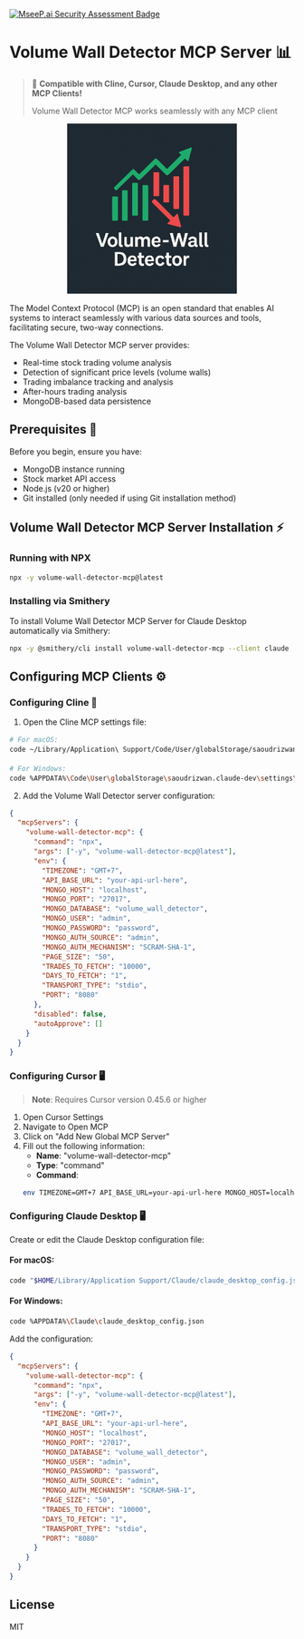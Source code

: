 [![MseeP.ai Security Assessment Badge](https://mseep.net/pr/cognitive-stack-volume-wall-detector-mcp-badge.png)](https://mseep.ai/app/cognitive-stack-volume-wall-detector-mcp)

# Volume Wall Detector MCP Server 📊

> 🔌 **Compatible with Cline, Cursor, Claude Desktop, and any other MCP Clients!**
> 
> Volume Wall Detector MCP works seamlessly with any MCP client

<p align="center">
  <img src="vld-logo.png" width="300" alt="VLD Logo">
</p>

The Model Context Protocol (MCP) is an open standard that enables AI systems to interact seamlessly with various data sources and tools, facilitating secure, two-way connections.

The Volume Wall Detector MCP server provides:

* Real-time stock trading volume analysis
* Detection of significant price levels (volume walls)
* Trading imbalance tracking and analysis
* After-hours trading analysis
* MongoDB-based data persistence

## Prerequisites 🔧

Before you begin, ensure you have:

* MongoDB instance running
* Stock market API access
* Node.js (v20 or higher)
* Git installed (only needed if using Git installation method)

## Volume Wall Detector MCP Server Installation ⚡

### Running with NPX

```bash
npx -y volume-wall-detector-mcp@latest
```

### Installing via Smithery

To install Volume Wall Detector MCP Server for Claude Desktop automatically via Smithery:

```bash
npx -y @smithery/cli install volume-wall-detector-mcp --client claude
```

## Configuring MCP Clients ⚙️

### Configuring Cline 🤖

1. Open the Cline MCP settings file:
```bash
# For macOS:
code ~/Library/Application\ Support/Code/User/globalStorage/saoudrizwan.claude-dev/settings/cline_mcp_settings.json

# For Windows:
code %APPDATA%\Code\User\globalStorage\saoudrizwan.claude-dev\settings\cline_mcp_settings.json
```

2. Add the Volume Wall Detector server configuration:
```json
{
  "mcpServers": {
    "volume-wall-detector-mcp": {
      "command": "npx",
      "args": ["-y", "volume-wall-detector-mcp@latest"],
      "env": {
        "TIMEZONE": "GMT+7",
        "API_BASE_URL": "your-api-url-here",
        "MONGO_HOST": "localhost",
        "MONGO_PORT": "27017",
        "MONGO_DATABASE": "volume_wall_detector",
        "MONGO_USER": "admin",
        "MONGO_PASSWORD": "password",
        "MONGO_AUTH_SOURCE": "admin",
        "MONGO_AUTH_MECHANISM": "SCRAM-SHA-1",
        "PAGE_SIZE": "50",
        "TRADES_TO_FETCH": "10000",
        "DAYS_TO_FETCH": "1",
        "TRANSPORT_TYPE": "stdio",
        "PORT": "8080"
      },
      "disabled": false,
      "autoApprove": []
    }
  }
}
```

### Configuring Cursor 🖥️

> **Note**: Requires Cursor version 0.45.6 or higher

1. Open Cursor Settings
2. Navigate to Open MCP
3. Click on "Add New Global MCP Server"
4. Fill out the following information:
   * **Name**: "volume-wall-detector-mcp"
   * **Type**: "command"
   * **Command**:
   ```bash
   env TIMEZONE=GMT+7 API_BASE_URL=your-api-url-here MONGO_HOST=localhost MONGO_PORT=27017 MONGO_DATABASE=volume_wall_detector MONGO_USER=admin MONGO_PASSWORD=password MONGO_AUTH_SOURCE=admin MONGO_AUTH_MECHANISM=SCRAM-SHA-1 PAGE_SIZE=50 TRADES_TO_FETCH=10000 DAYS_TO_FETCH=1 npx -y volume-wall-detector-mcp@latest
   ```

### Configuring Claude Desktop 🖥️

Create or edit the Claude Desktop configuration file:

#### For macOS:
```bash
code "$HOME/Library/Application Support/Claude/claude_desktop_config.json"
```

#### For Windows:
```bash
code %APPDATA%\Claude\claude_desktop_config.json
```

Add the configuration:
```json
{
  "mcpServers": {
    "volume-wall-detector-mcp": {
      "command": "npx",
      "args": ["-y", "volume-wall-detector-mcp@latest"],
      "env": {
        "TIMEZONE": "GMT+7",
        "API_BASE_URL": "your-api-url-here",
        "MONGO_HOST": "localhost",
        "MONGO_PORT": "27017",
        "MONGO_DATABASE": "volume_wall_detector",
        "MONGO_USER": "admin",
        "MONGO_PASSWORD": "password",
        "MONGO_AUTH_SOURCE": "admin",
        "MONGO_AUTH_MECHANISM": "SCRAM-SHA-1",
        "PAGE_SIZE": "50",
        "TRADES_TO_FETCH": "10000",
        "DAYS_TO_FETCH": "1",
        "TRANSPORT_TYPE": "stdio",
        "PORT": "8080"
      }
    }
  }
}
```

## License

MIT 